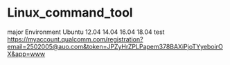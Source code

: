 # Linux_command_tool
major Environment Ubuntu 12.04 14.04 16.04 18.04
test https://myaccount.qualcomm.com/registration?email=2502005@auo.com&token=JPZyHrZPLPapem378BAXiPjoTYyeboirOX&app=www

